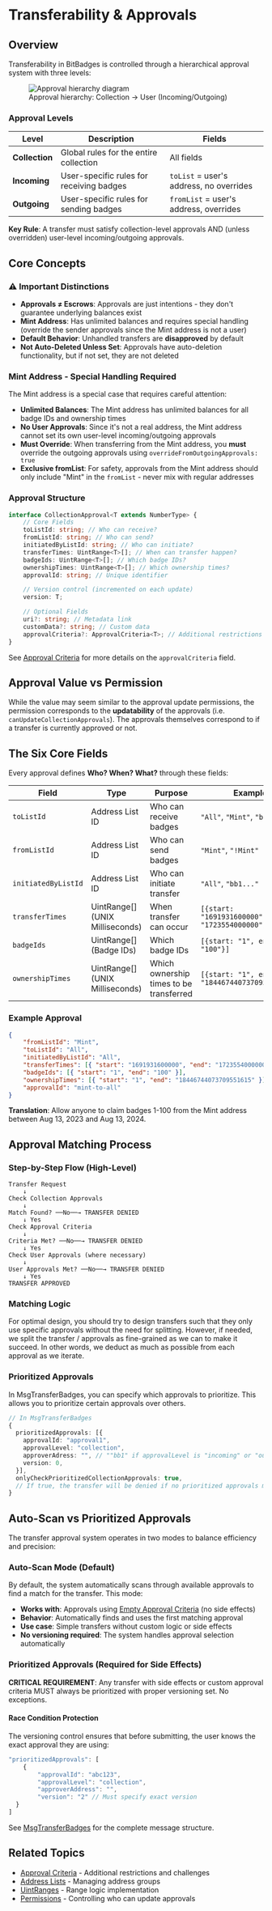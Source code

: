 # Transferability & Approvals

## Overview

Transferability in BitBadges is controlled through a hierarchical approval system with three levels:

<figure><img src="../../../.gitbook/assets/image (33).png" alt="Approval hierarchy diagram"><figcaption>Approval hierarchy: Collection → User (Incoming/Outgoing)</figcaption></figure>

### Approval Levels

| Level          | Description                              | Fields                                  |
| -------------- | ---------------------------------------- | --------------------------------------- |
| **Collection** | Global rules for the entire collection   | All fields                              |
| **Incoming**   | User-specific rules for receiving badges | `toList` = user's address, no overrides |
| **Outgoing**   | User-specific rules for sending badges   | `fromList` = user's address, overrides  |

**Key Rule**: A transfer must satisfy collection-level approvals AND (unless overridden) user-level incoming/outgoing approvals.

## Core Concepts

### ⚠️ Important Distinctions

-   **Approvals ≠ Escrows**: Approvals are just intentions - they don't guarantee underlying balances exist
-   **Mint Address**: Has unlimited balances and requires special handling (override the sender approvals since the Mint address is not a user)
-   **Default Behavior**: Unhandled transfers are **disapproved** by default
-   **Not Auto-Deleted Unless Set**: Approvals have auto-deletion functionality, but if not set, they are not deleted

### Mint Address - Special Handling Required

The Mint address is a special case that requires careful attention:

-   **Unlimited Balances**: The Mint address has unlimited balances for all badge IDs and ownership times
-   **No User Approvals**: Since it's not a real address, the Mint address cannot set its own user-level incoming/outgoing approvals
-   **Must Override**: When transferring from the Mint address, you **must** override the outgoing approvals using `overrideFromOutgoingApprovals: true`
-   **Exclusive fromList**: For safety, approvals from the Mint address should only include "Mint" in the `fromList` - never mix with regular addresses

### Approval Structure

```typescript
interface CollectionApproval<T extends NumberType> {
    // Core Fields
    toListId: string; // Who can receive?
    fromListId: string; // Who can send?
    initiatedByListId: string; // Who can initiate?
    transferTimes: UintRange<T>[]; // When can transfer happen?
    badgeIds: UintRange<T>[]; // Which badge IDs?
    ownershipTimes: UintRange<T>[]; // Which ownership times?
    approvalId: string; // Unique identifier

    // Version control (incremented on each update)
    version: T;

    // Optional Fields
    uri?: string; // Metadata link
    customData?: string; // Custom data
    approvalCriteria?: ApprovalCriteria<T>; // Additional restrictions
}
```

See [Approval Criteria](approval-criteria/) for more details on the `approvalCriteria` field.

## Approval Value vs Permission

While the value may seem similar to the approval update permissions, the permission corresponds to the **updatability** of the approvals (i.e. `canUpdateCollectionApprovals`). The approvals themselves correspond to if a transfer is currently approved or not.

## The Six Core Fields

Every approval defines **Who? When? What?** through these fields:

| Field               | Type                            | Purpose                                 | Example                                            |
| ------------------- | ------------------------------- | --------------------------------------- | -------------------------------------------------- |
| `toListId`          | Address List ID                 | Who can receive badges                  | `"All"`, `"Mint"`, `"bb1..."`                      |
| `fromListId`        | Address List ID                 | Who can send badges                     | `"Mint"`, `"!Mint"`                                |
| `initiatedByListId` | Address List ID                 | Who can initiate transfer               | `"All"`, `"bb1..."`                                |
| `transferTimes`     | UintRange[] (UNIX Milliseconds) | When transfer can occur                 | `[{start: "1691931600000", end: "1723554000000"}]` |
| `badgeIds`          | UintRange[] (Badge IDs)         | Which badge IDs                         | `[{start: "1", end: "100"}]`                       |
| `ownershipTimes`    | UintRange[] (UNIX Milliseconds) | Which ownership times to be transferred | `[{start: "1", end: "18446744073709551615"}]`      |

### Example Approval

```json
{
    "fromListId": "Mint",
    "toListId": "All",
    "initiatedByListId": "All",
    "transferTimes": [{ "start": "1691931600000", "end": "1723554000000" }],
    "badgeIds": [{ "start": "1", "end": "100" }],
    "ownershipTimes": [{ "start": "1", "end": "18446744073709551615" }],
    "approvalId": "mint-to-all"
}
```

**Translation**: Allow anyone to claim badges 1-100 from the Mint address between Aug 13, 2023 and Aug 13, 2024.

## Approval Matching Process

### Step-by-Step Flow (High-Level)

```
Transfer Request
    ↓
Check Collection Approvals
    ↓
Match Found? ──No──→ TRANSFER DENIED
    ↓ Yes
Check Approval Criteria
    ↓
Criteria Met? ──No──→ TRANSFER DENIED
    ↓ Yes
Check User Approvals (where necessary)
    ↓
User Approvals Met? ──No──→ TRANSFER DENIED
    ↓ Yes
TRANSFER APPROVED
```

### Matching Logic

For optimal design, you should try to design transfers such that they only use specific approvals without the need for splitting. However, if needed, we split the transfer / approvals as fine-grained as we can to make it succeed. In other words, we deduct as much as possible from each approval as we iterate.

### Prioritized Approvals

In MsgTransferBadges, you can specify which approvals to prioritize. This allows you to prioritize certain approvals over others.

```typescript
// In MsgTransferBadges
{
  prioritizedApprovals: [{
    approvalId: "approval1",
    approvalLevel: "collection",
    approverAdress: "", // ""bb1" if approvalLevel is "incoming" or "outgoing",
    version: 0,
  }],
  onlyCheckPrioritizedCollectionApprovals: true,
  // If true, the transfer will be denied if no prioritized approvals match
}
```

## Auto-Scan vs Prioritized Approvals

The transfer approval system operates in two modes to balance efficiency and precision:

### Auto-Scan Mode (Default)

By default, the system automatically scans through available approvals to find a match for the transfer. This mode:

-   **Works with**: Approvals using [Empty Approval Criteria](../examples/empty-approval-criteria.md) (no side effects)
-   **Behavior**: Automatically finds and uses the first matching approval
-   **Use case**: Simple transfers without custom logic or side effects
-   **No versioning required**: The system handles approval selection automatically

### Prioritized Approvals (Required for Side Effects)

**CRITICAL REQUIREMENT**: Any transfer with side effects or custom approval criteria MUST always be prioritized with proper versioning set. No exceptions.

#### Race Condition Protection

The versioning control ensures that before submitting, the user knows the exact approval they are using:

```typescript
"prioritizedApprovals": [
    {
        "approvalId": "abc123",
        "approvalLevel": "collection",
        "approverAddress": "",
        "version": "2" // Must specify exact version
  }
]
```

See [MsgTransferBadges](../../bitbadges-blockchain/cosmos-sdk-msgs/x-badges/msgtransferbadges.md) for the complete message structure.

## Related Topics

-   [Approval Criteria](approval-criteria/) - Additional restrictions and challenges
-   [Address Lists](../address-lists.md) - Managing address groups
-   [UintRanges](../uint-ranges.md) - Range logic implementation
-   [Permissions](permissions/) - Controlling who can update approvals
